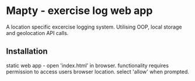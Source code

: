 # Mapty - exercise log web app

A location specific excercise logging system.
Utilising OOP, local storage and geolocation API calls.

## Installation

static web app - open 'index.html' in browser.
functionality requires permission to access users browser location.
select 'allow' when prompted.

